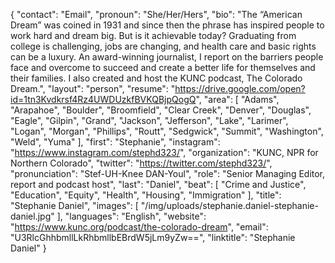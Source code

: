 {
  "contact": "Email",
  "pronoun": "She/Her/Hers",
  "bio": "The “American Dream” was coined in 1931 and since then the phrase has inspired people to work hard and dream big. But is it achievable today? Graduating from college is challenging, jobs are changing, and health care and basic rights can be a luxury. An award-winning journalist, I report on the barriers people face and overcome to succeed and create a better life for themselves and their families. I also created and host the KUNC podcast, The Colorado Dream.",
  "layout": "person",
  "resume": "https://drive.google.com/open?id=1tn3Kvdkrsf4Rz4UWDUzkfBVKQBjpQogQ",
  "area": [
    "Adams",
    "Arapahoe",
    "Boulder",
    "Broomfield",
    "Clear Creek",
    "Denver",
    "Douglas",
    "Eagle",
    "Gilpin",
    "Grand",
    "Jackson",
    "Jefferson",
    "Lake",
    "Larimer",
    "Logan",
    "Morgan",
    "Phillips",
    "Routt",
    "Sedgwick",
    "Summit",
    "Washington",
    "Weld",
    "Yuma"
  ],
  "first": "Stephanie",
  "instagram": "https://www.instagram.com/stephd323/",
  "organization": "KUNC, NPR for Northern Colorado",
  "twitter": "https://twitter.com/stephd323/",
  "pronunciation": "Stef-UH-Knee DAN-Youl",
  "role": "Senior Managing Editor, report and podcast host",
  "last": "Daniel",
  "beat": [
    "Crime and Justice",
    "Education",
    "Equity",
    "Health",
    "Housing",
    "Immigration"
  ],
  "title": "Stephanie Daniel",
  "images": [
    "/img/uploads/stephanie.daniel-stephanie-daniel.jpg"
  ],
  "languages": "English",
  "website": "https://www.kunc.org/podcast/the-colorado-dream",
  "email": "U3RlcGhhbmllLkRhbmllbEBrdW5jLm9yZw==",
  "linktitle": "Stephanie Daniel"
}